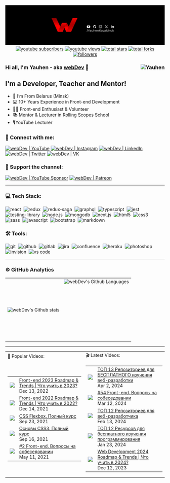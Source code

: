 <img src="https://github.com/YauhenKavalchuk/YauhenKavalchuk/blob/master/assets/preview_new.png">

<div align="center">
  <a href="https://www.youtube.com/c/YauhenKavalchuk?sub_confirmation=1">
    <img alt="youtube subscribers" title="Subscribe to my YouTube channel" src="https://custom-icon-badges.herokuapp.com/youtube/channel/subscribers/UCE9ODjNIkOHrnSdkYWLfYhg?color=%23E05D44&label=SUBSCRIBE&logo=video&logoColor=white&style=for-the-badge&labelColor=CE4630"/></a> 
  <a href="https://www.youtube.com/c/YauhenKavalchuk">
    <img alt="youtube views" title="YouTube views" src="https://custom-icon-badges.herokuapp.com/youtube/channel/views/UCE9ODjNIkOHrnSdkYWLfYhg?color=%23E1AD0E&logo=eye&logoColor=white&style=for-the-badge&labelColor=C79600"/></a> 
  <a href="https://github.com/YauhenKavalchuk?tab=repositories&sort=stargazers">
    <img alt="total stars" title="Total stars on GitHub" src="https://custom-icon-badges.herokuapp.com/badge/dynamic/json?logo=star&color=7c007c&labelColor=640464&label=Stars&style=for-the-badge&query=%24.stars&url=https://api.github-star-counter.workers.dev/user/YauhenKavalchuk"/></a>
  <a href="https://github.com/YauhenKavalchuk?tab=repositories&sort=stargazers">
    <img alt="total forks" title="Total forks on GitHub" src="https://custom-icon-badges.herokuapp.com/badge/dynamic/json?logo=fork&color=55960c&labelColor=488207&label=Forks&style=for-the-badge&query=%24.forks&url=https://api.github-star-counter.workers.dev/user/YauhenKavalchuk"/></a>
  <a href="https://github.com/YauhenKavalchuk">
    <img alt="followers" title="Follow me on Github" src="https://custom-icon-badges.herokuapp.com/github/followers/YauhenKavalchuk?color=236ad3&labelColor=1155ba&style=for-the-badge&logo=person-add&label=Follow&logoColor=white"/></a>
</div>

### Hi all, I'm Yauhen - aka [webDev][youtube] 👋 <img align="right" src="https://komarev.com/ghpvc/?username=YauhenKavalchuk&label=Profile%20Views%20&color=ff0000&style=flat-square" alt="Yauhen" />

## I'm a Developer, Teacher and Mentor!

- 📍 I’m From Belarus (Minsk)
- 💻 10+ Years Experience in Front-end Development
- 👨‍💻 Front-end Enthusiast & Volunteer
- 📚 Mentor & Lecturer in Rolling Scopes School
- 🎙YouTube Lecturer

### 🤝 Connect with me:

[<img alt="webDev | YouTube" src="https://img.shields.io/badge/youtube-FF0000.svg?&style=for-the-badge&logo=youtube&logoColor=white" />][youtube]
[<img alt="webDev | Instagram" src="https://img.shields.io/badge/instagram-E4405F.svg?&style=for-the-badge&logo=instagram&logoColor=white" />][instagram]
[<img alt="webDev | LinkedIn" src="https://img.shields.io/badge/linkedin-0077B5.svg?&style=for-the-badge&logo=linkedin&logoColor=white" />][linkedin]
[<img alt="webDev | Twitter" src="https://img.shields.io/badge/twitter-1DA1F2.svg?&style=for-the-badge&logo=twitter&logoColor=white" />][twitter]
[<img alt="webDev | VK" src="https://img.shields.io/badge/vk-4680C2.svg?&style=for-the-badge&logo=vk&logoColor=white" />][vk]

### 🍻 Support the channel:

[<img alt="webDev | YouTube Sponsor" src="https://img.shields.io/badge/Become a sponsor-F70000.svg?&style=for-the-badge&logo=youtube&logoColor=fff" />][sponsor]
[<img alt="webDev | Patreon" src="https://img.shields.io/badge/Become a patron-EF6451.svg?&style=for-the-badge&logo=patreon&logoColor=052D46" />][patron]

---

### 💻 Tech Stack:

<img alt="react" src="https://img.shields.io/badge/react-61DAFB.svg?&style=for-the-badge&logo=react&logoColor=fff" />&nbsp;
<img alt="redux" src="https://img.shields.io/badge/redux-764ABC.svg?&style=for-the-badge&logo=redux&logoColor=fff" />&nbsp;
<img alt="redux-saga" src="https://img.shields.io/badge/redux saga-939393.svg?&style=for-the-badge&logo=redux-saga&logoColor=fff" />&nbsp;
<img alt="graphql" src="https://img.shields.io/badge/graphql-E10098.svg?&style=for-the-badge&logo=graphql&logoColor=fff" />&nbsp;
<img alt="typescript" src="https://img.shields.io/badge/typescript-007ACC.svg?&style=for-the-badge&logo=typescript&logoColor=fff" />&nbsp;
<img alt="jest" src="https://img.shields.io/badge/jest-C21325.svg?&style=for-the-badge&logo=jest&logoColor=fff" />&nbsp;
<img alt="testing-library" src="https://img.shields.io/badge/rtl-D62B2A.svg?&style=for-the-badge&logo=testing-library&logoColor=fff" />&nbsp;
<img alt="node.js" src="https://img.shields.io/badge/node.js-90C53F.svg?&style=for-the-badge&logo=node.js&logoColor=fff" />&nbsp;
<img alt="mongodb" src="https://img.shields.io/badge/mongodb-26A944.svg?&style=for-the-badge&logo=mongodb&logoColor=fff" />&nbsp;
<img alt="next.js" src="https://img.shields.io/badge/next.js-000.svg?&style=for-the-badge&logo=next.js&logoColor=fff" />&nbsp;
<img alt="html5" src="https://img.shields.io/badge/html-E34F26.svg?&style=for-the-badge&logo=html5&logoColor=fff" />&nbsp;
<img alt="css3" src="https://img.shields.io/badge/css-1572B6.svg?&style=for-the-badge&logo=css3&logoColor=fff" />&nbsp;
<img alt="sass" src="https://img.shields.io/badge/sass-CF649A.svg?&style=for-the-badge&logo=sass&logoColor=fff" />&nbsp;
<img alt="javascript" src="https://img.shields.io/badge/javascript-F7DF1E.svg?&style=for-the-badge&logo=javascript&logoColor=fff" />&nbsp;
<img alt="bootstrap" src="https://img.shields.io/badge/bootstrap-7610F7.svg?&style=for-the-badge&logo=bootstrap&logoColor=fff" />&nbsp;
<img alt="markdown" src="https://img.shields.io/badge/markdown-000.svg?&style=for-the-badge&logo=markdown&logoColor=fff" />&nbsp;

### 🛠 Tools:

<img alt="git" src="https://img.shields.io/badge/git-F05033.svg?&style=for-the-badge&logo=git&logoColor=fff" />&nbsp;
<img alt="github" src="https://img.shields.io/badge/github-000.svg?&style=for-the-badge&logo=github&logoColor=fff" />&nbsp;
<img alt="gitlab" src="https://img.shields.io/badge/gitlab-380D75.svg?&style=for-the-badge&logo=gitlab&logoColor=fff" />&nbsp;
<img alt="jira" src="https://img.shields.io/badge/jira-2D80FF.svg?&style=for-the-badge&logo=jira&logoColor=fff" />&nbsp;
<img alt="confluence" src="https://img.shields.io/badge/confluence-1F4D7D.svg?&style=for-the-badge&logo=confluence&logoColor=fff" />&nbsp;
<img alt="heroku" src="https://img.shields.io/badge/heroku-5920B1.svg?&style=for-the-badge&logo=heroku&logoColor=fff" />&nbsp;
<img alt="photoshop" src="https://img.shields.io/badge/photoshop-31A8FF.svg?&style=for-the-badge&logo=adobe-photoshop&logoColor=fff" />&nbsp;
<img alt="invision" src="https://img.shields.io/badge/invision-FF3267.svg?&style=for-the-badge&logo=invision&logoColor=fff" />&nbsp;
<img alt="vs code" src="https://img.shields.io/badge/vs code-007ACC.svg?&style=for-the-badge&logo=visual-studio-code&logoColor=fff" />&nbsp;

---

### ⚙️ GitHub Analytics

<table>
  <tr>
    <td>
      <img align="left" src="https://github-readme-streak-stats.herokuapp.com/?user=YauhenKavalchuk&theme=algolia" alt="webDev's Github stats" />
    </td>
    <td>
      <img height="195px" align="right" alt="webDev's Github Languages" src="https://github-readme-stats-eight-theta.vercel.app/api/top-langs/?username=YauhenKavalchuk&theme=algolia&layout=compact" />
    </td>
  </tr>
</table>

---

<table>
  <tr>
    <td>🎥 Popular Videos:</td>
    <td>🎬 Latest Videos:</td>
  </tr>
  <tr>
    <td>
      <table>
        <!-- YOUTUBEPOPULAR:START --><tr> <td> <a href="https://www.youtube.com/watch?v=VMjRWJWWDuo"> <img width="139px" src="https://i.ytimg.com/vi/VMjRWJWWDuo/mqdefault.jpg"> </a> </td> <td width="228px"> <a href="https://www.youtube.com/watch?v=VMjRWJWWDuo">Front-end 2023 Roadmap &amp; Trends | Что учить в 2023?</a> <br/>Dec 13, 2022 </td> </tr><tr> <td> <a href="https://www.youtube.com/watch?v=YDKFWhBkC8c"> <img width="139px" src="https://i.ytimg.com/vi/YDKFWhBkC8c/mqdefault.jpg"> </a> </td> <td width="228px"> <a href="https://www.youtube.com/watch?v=YDKFWhBkC8c">Front-end 2022 Roadmap &amp; Trends | Что учить в 2022?</a> <br/>Dec 14, 2021 </td> </tr><tr> <td> <a href="https://www.youtube.com/watch?v=XXlw7TUxRVY"> <img width="139px" src="https://i.ytimg.com/vi/XXlw7TUxRVY/mqdefault.jpg"> </a> </td> <td width="228px"> <a href="https://www.youtube.com/watch?v=XXlw7TUxRVY">CSS Flexbox. Полный курс</a> <br/>Sep 23, 2021 </td> </tr><tr> <td> <a href="https://www.youtube.com/watch?v=1X8FNuy32ZM"> <img width="139px" src="https://i.ytimg.com/vi/1X8FNuy32ZM/mqdefault.jpg"> </a> </td> <td width="228px"> <a href="https://www.youtube.com/watch?v=1X8FNuy32ZM">Основы CSS3. Полный курс</a> <br/>Sep 16, 2021 </td> </tr><tr> <td> <a href="https://www.youtube.com/watch?v=G7hLwudGWL4"> <img width="139px" src="https://i.ytimg.com/vi/G7hLwudGWL4/mqdefault.jpg"> </a> </td> <td width="228px"> <a href="https://www.youtube.com/watch?v=G7hLwudGWL4">#2 Front-end. Вопросы на собеседовании</a> <br/>May 11, 2021 </td> </tr><!-- YOUTUBEPOPULAR:END -->
      </table>
    </td>
    <td>
      <table>
        <!-- YOUTUBELATEST:START --><tr> <td> <a href="https://www.youtube.com/watch?v=UEyEAfnxp_c"> <img width="139px" src="https://i.ytimg.com/vi/UEyEAfnxp_c/mqdefault.jpg"> </a> </td> <td width="228px"> <a href="https://www.youtube.com/watch?v=UEyEAfnxp_c">ТОП 13 Репозиториев для БЕСПЛАТНОГО изучения веб-разработки</a> <br/>Apr 2, 2024 </td> </tr><tr> <td> <a href="https://www.youtube.com/watch?v=RKFu0MC1aUs"> <img width="139px" src="https://i.ytimg.com/vi/RKFu0MC1aUs/mqdefault.jpg"> </a> </td> <td width="228px"> <a href="https://www.youtube.com/watch?v=RKFu0MC1aUs">#54 Front-end. Вопросы на собеседовании</a> <br/>Mar 12, 2024 </td> </tr><tr> <td> <a href="https://www.youtube.com/watch?v=sZrp8gH84qM"> <img width="139px" src="https://i.ytimg.com/vi/sZrp8gH84qM/mqdefault.jpg"> </a> </td> <td width="228px"> <a href="https://www.youtube.com/watch?v=sZrp8gH84qM">ТОП 12 Репозиториев для веб-разработчика</a> <br/>Feb 13, 2024 </td> </tr><tr> <td> <a href="https://www.youtube.com/watch?v=U1h5Gh5lEME"> <img width="139px" src="https://i.ytimg.com/vi/U1h5Gh5lEME/mqdefault.jpg"> </a> </td> <td width="228px"> <a href="https://www.youtube.com/watch?v=U1h5Gh5lEME">ТОП 12 Ресурсов для бесплатного изучения программирования</a> <br/>Jan 23, 2024 </td> </tr><tr> <td> <a href="https://www.youtube.com/watch?v=f76BnFk3pLI"> <img width="139px" src="https://i.ytimg.com/vi/f76BnFk3pLI/mqdefault.jpg"> </a> </td> <td width="228px"> <a href="https://www.youtube.com/watch?v=f76BnFk3pLI">Web Development 2024 Roadmap &amp; Trends | Что учить в 2024?</a> <br/>Dec 12, 2023 </td> </tr><!-- YOUTUBELATEST:END -->
      </table>
    </td>
  </tr>
</table>

[youtube]: https://youtube.com/YauhenKavalchuk
[instagram]: https://instagram.com/YauhenKavalchuk
[linkedin]: https://linkedin.com/in/YauhenKavalchuk
[vk]: https://vk.com/YauhenKavalchuk
[twitter]: https://twitter.com/YauhenKavalchuk
[sponsor]: https://www.youtube.com/channel/UCE9ODjNIkOHrnSdkYWLfYhg/join
[patron]: https://www.patreon.com/YauhenKavalchuk
